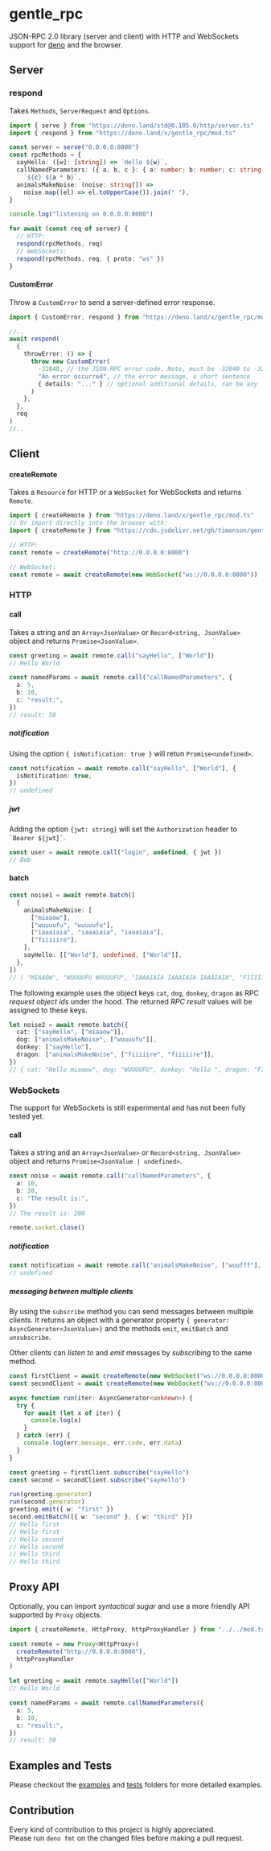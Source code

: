 # gentle_rpc

JSON-RPC 2.0 library (server and client) with HTTP and WebSockets support for
[deno](https://github.com/denoland/deno) and the browser.

## Server

### respond

Takes `Methods`, `ServerRequest` and `Options`.

```typescript
import { serve } from "https://deno.land/std@0.105.0/http/server.ts"
import { respond } from "https://deno.land/x/gentle_rpc/mod.ts"

const server = serve("0.0.0.0:8000")
const rpcMethods = {
  sayHello: ([w]: [string]) => `Hello ${w}`,
  callNamedParameters: ({ a, b, c }: { a: number; b: number; c: string }) =>
    `${c} ${a * b}`,
  animalsMakeNoise: (noise: string[]) =>
    noise.map((el) => el.toUpperCase()).join(" "),
}

console.log("listening on 0.0.0.0:8000")

for await (const req of server) {
  // HTTP:
  respond(rpcMethods, req)
  // WebSockets:
  respond(rpcMethods, req, { proto: "ws" })
}
```

#### CustomError

Throw a `CustomError` to send a server-defined error response.

```typescript
import { CustomError, respond } from "https://deno.land/x/gentle_rpc/mod.ts"

//..
await respond(
  {
    throwError: () => {
      throw new CustomError(
        -32040, // the JSON-RPC error code. Note, must be -32040 to -32099
        "An error occurred", // the error message, a short sentence
        { details: "..." } // optional additional details, can be any `JsonValue`
      )
    },
  },
  req
)
//..
```

## Client

#### createRemote

Takes a `Resource` for HTTP or a `WebSocket` for WebSockets and returns
`Remote`.

```typescript
import { createRemote } from "https://deno.land/x/gentle_rpc/mod.ts"
// Or import directly into the browser with:
import { createRemote } from "https://cdn.jsdelivr.net/gh/timonson/gentle_rpc@v3.0/client/dist/remote.js"

// HTTP:
const remote = createRemote("http://0.0.0.0:8000")

// WebSocket:
const remote = await createRemote(new WebSocket("ws://0.0.0.0:8000"))
```

### HTTP

#### call

Takes a string and an `Array<JsonValue>` or `Record<string, JsonValue>` object
and returns `Promise<JsonValue>`.

```typescript
const greeting = await remote.call("sayHello", ["World"])
// Hello World

const namedParams = await remote.call("callNamedParameters", {
  a: 5,
  b: 10,
  c: "result:",
})
// result: 50
```

##### notification

Using the option `{ isNotification: true }` will retun `Promise<undefined>`.

```typescript
const notification = await remote.call("sayHello", ["World"], {
  isNotification: true,
})
// undefined
```

##### jwt

Adding the option `{jwt: string}` will set the `Authorization` header to
`` `Bearer ${jwt}` ``.

```typescript
const user = await remote.call("login", undefined, { jwt })
// Bob
```

#### batch

```typescript
const noise1 = await remote.batch([
  {
    animalsMakeNoise: [
      ["miaaow"],
      ["wuuuufu", "wuuuufu"],
      ["iaaaiaia", "iaaaiaia", "iaaaiaia"],
      ["fiiiiire"],
    ],
    sayHello: [["World"], undefined, ["World"]],
  },
])
// [ "MIAAOW", "WUUUUFU WUUUUFU", "IAAAIAIA IAAAIAIA IAAAIAIA", "FIIIIIRE", "Hello World", "Hello ", "Hello World" ]
```

The following example uses the object keys `cat`, `dog`, `donkey`, `dragon` as
RPC _request object ids_ under the hood. The returned _RPC result_ values will
be assigned to these keys.

```typescript
let noise2 = await remote.batch({
  cat: ["sayHello", ["miaaow"]],
  dog: ["animalsMakeNoise", ["wuuuufu"]],
  donkey: ["sayHello"],
  dragon: ["animalsMakeNoise", ["fiiiiire", "fiiiiire"]],
})
// { cat: "Hello miaaow", dog: "WUUUUFU", donkey: "Hello ", dragon: "FIIIIIRE FIIIIIRE" }
```

### WebSockets

The support for WebSockets is still experimental and has not been fully tested
yet.

#### call

Takes a string and an `Array<JsonValue>` or `Record<string, JsonValue>` object
and returns `Promise<JsonValue | undefined>`.

```typescript
const noise = await remote.call("callNamedParameters", {
  a: 10,
  b: 20,
  c: "The result is:",
})
// The result is: 200

remote.socket.close()
```

##### notification

```typescript
const notification = await remote.call("animalsMakeNoise", ["wuufff"], true)
// undefined
```

##### messaging between multiple clients

By using the `subscribe` method you can send messages between multiple clients.
It returns an object with a generator property
`{ generator: AsyncGenerator<JsonValue>}` and the methods `emit`, `emitBatch`
and `unsubscribe`.

Other clients can _listen to_ and _emit_ messages by _subscribing_ to the same
method.

```typescript
const firstClient = await createRemote(new WebSocket("ws://0.0.0.0:8000"))
const secondClient = await createRemote(new WebSocket("ws://0.0.0.0:8000"))

async function run(iter: AsyncGenerator<unknown>) {
  try {
    for await (let x of iter) {
      console.log(x)
    }
  } catch (err) {
    console.log(err.message, err.code, err.data)
  }
}

const greeting = firstClient.subscribe("sayHello")
const second = secondClient.subscribe("sayHello")

run(greeting.generator)
run(second.generator)
greeting.emit({ w: "first" })
second.emitBatch([{ w: "second" }, { w: "third" }])
// Hello first
// Hello first
// Hello second
// Hello second
// Hello third
// Hello third
```

## Proxy API

Optionally, you can import _syntactical sugar_ and use a more friendly API
supported by `Proxy` objects.

```typescript
import { createRemote, HttpProxy, httpProxyHandler } from "../../mod.ts"

const remote = new Proxy<HttpProxy>(
  createRemote("http://0.0.0.0:8000"),
  httpProxyHandler
)

let greeting = await remote.sayHello(["World"])
// Hello World

const namedParams = await remote.callNamedParameters({
  a: 5,
  b: 10,
  c: "result:",
})
// result: 50
```

## Examples and Tests

Please checkout the
[examples](https://github.com/timonson/gentle_rpc/tree/master/examples) and
[tests](https://github.com/timonson/gentle_rpc/tree/master/tests) folders for
more detailed examples.

## Contribution

Every kind of contribution to this project is highly appreciated.\
Please run `deno fmt` on the changed files before making a pull request.
